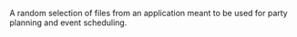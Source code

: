 A random selection of files from an application meant to be used for party planning and event scheduling.